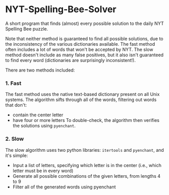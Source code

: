 # NYT-Spelling-Bee-Solver
A short program that finds (almost) every possible solution to the daily NYT Spelling Bee puzzle.

Note that neither method is guaranteed to find all possible solutions, due to
the inconsistency of the various dictionaries available. The fast method often
includes a lot of words that won't be accepted by NYT. The slow method doesn't
include as many false positives, but it also isn't guaranteed to find every word (dictionaries are surprisingly inconsistent!).

There are two methods included:
### 1. Fast
The fast method uses the native text-based dictionary present on all Unix systems. The algorithm
sifts through all of the words, filtering out words that don't:
- contain the center letter
- have four or more letters
To double-check, the algorithm then verifies the solutions using `pyenchant`.

### 2. Slow
The slow algorithm uses two python libraries: `itertools` and `pyenchant`, and it's simple:
- Input a list of letters, specifying which letter is in the center (i.e., which letter must be in every word)
- Generate all possible combinations of the given letters, from lengths 4 to 9
- Filter all of the generated words using pyenchant
